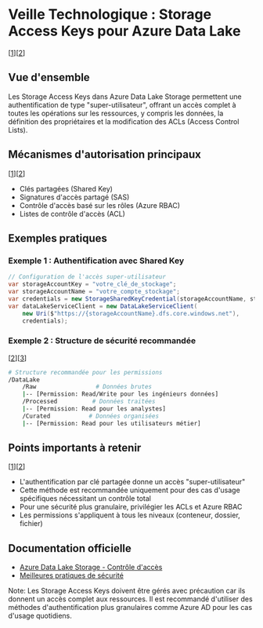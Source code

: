 # Veille Technologique : Storage Access Keys pour Azure Data Lake
[[1](https://learn.microsoft.com/en-us/azure/storage/blobs/data-lake-storage-access-control-model)][[2](https://learn.microsoft.com/en-us/azure/storage/blobs/data-lake-storage-access-control)]

## Vue d'ensemble
Les Storage Access Keys dans Azure Data Lake Storage permettent une authentification de type "super-utilisateur", offrant un accès complet à toutes les opérations sur les ressources, y compris les données, la définition des propriétaires et la modification des ACLs (Access Control Lists).

## Mécanismes d'autorisation principaux
[[1](https://learn.microsoft.com/en-us/azure/storage/blobs/data-lake-storage-access-control-model)][[2](https://learn.microsoft.com/en-us/azure/storage/blobs/data-lake-storage-access-control)]
- Clés partagées (Shared Key)
- Signatures d'accès partagé (SAS)
- Contrôle d'accès basé sur les rôles (Azure RBAC)
- Listes de contrôle d'accès (ACL)

## Exemples pratiques

### Exemple 1 : Authentification avec Shared Key
```csharp
// Configuration de l'accès super-utilisateur
var storageAccountKey = "votre_clé_de_stockage";
var storageAccountName = "votre_compte_stockage";
var credentials = new StorageSharedKeyCredential(storageAccountName, storageAccountKey);
var dataLakeServiceClient = new DataLakeServiceClient(
    new Uri($"https://{storageAccountName}.dfs.core.windows.net"), 
    credentials);
```

### Exemple 2 : Structure de sécurité recommandée
[[2](https://learn.microsoft.com/en-us/azure/storage/blobs/data-lake-storage-access-control)][[3](https://learn.microsoft.com/en-us/azure/storage/blobs/data-lake-storage-best-practices)]
```bash
# Structure recommandée pour les permissions
/DataLake
    /Raw                 # Données brutes
    |-- [Permission: Read/Write pour les ingénieurs données]
    /Processed          # Données traitées
    |-- [Permission: Read pour les analystes]
    /Curated           # Données organisées
    |-- [Permission: Read pour les utilisateurs métier]
```

## Points importants à retenir
[[1](https://learn.microsoft.com/en-us/azure/storage/blobs/data-lake-storage-access-control-model)][[2](https://learn.microsoft.com/en-us/azure/storage/blobs/data-lake-storage-access-control)]
- L'authentification par clé partagée donne un accès "super-utilisateur"
- Cette méthode est recommandée uniquement pour des cas d'usage spécifiques nécessitant un contrôle total
- Pour une sécurité plus granulaire, privilégier les ACLs et Azure RBAC
- Les permissions s'appliquent à tous les niveaux (conteneur, dossier, fichier)

## Documentation officielle
- [Azure Data Lake Storage - Contrôle d'accès](https://learn.microsoft.com/fr-fr/azure/storage/blobs/data-lake-storage-access-control)
- [Meilleures pratiques de sécurité](https://learn.microsoft.com/fr-fr/azure/storage/blobs/data-lake-storage-best-practices)

Note: Les Storage Access Keys doivent être gérés avec précaution car ils donnent un accès complet aux ressources. Il est recommandé d'utiliser des méthodes d'authentification plus granulaires comme Azure AD pour les cas d'usage quotidiens. 